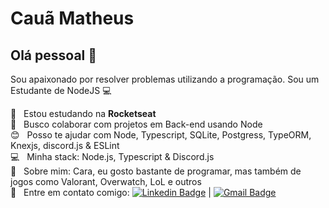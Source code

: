 # Cauã Matheus

## Olá pessoal 👋
Sou apaixonado por resolver problemas utilizando a programação.
Sou um Estudante de NodeJS :computer:

 :rocket:  &nbsp; Estou estudando na **Rocketseat**
 <br/> :purple_heart: &nbsp; Busco colaborar com projetos em Back-end usando Node
 <br/> :blush: &nbsp; Posso te ajudar com Node, Typescript, SQLite, Postgress, TypeORM, Knexjs, discord.js & ESLint
 <br/> :computer: &nbsp; Minha stack: Node.js, Typescript & Discord.js
 <br/> 💬  &nbsp; Sobre mim: Cara, eu gosto bastante de programar, mas também de jogos como Valorant, Overwatch, LoL e outros
 <br/> :email: &nbsp; Entre em contato comigo: [![Linkedin Badge](https://img.shields.io/badge/-CauãMatheus-blue?style=flat-square&logo=Linkedin&logoColor=white&link=https://www.linkedin.com/in/cauã-matheus-alves-corrêa-28a9621a5/)](https://www.linkedin.com/in/tgmarinho/) 
| 
[![Gmail Badge](https://img.shields.io/badge/-caua10000@gmail.com-c14438?style=flat-square&logo=Gmail&logoColor=white)](caua10000@gmail.com)
